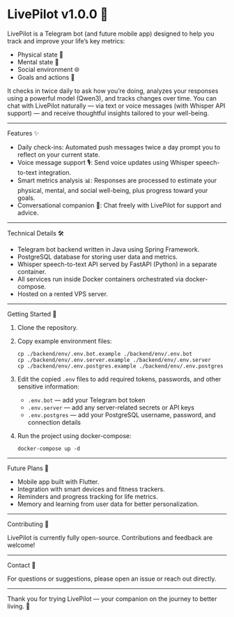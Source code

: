# LivePilot v1.0.0 🚀

LivePilot is a Telegram bot (and future mobile app) designed to help you track and improve your life’s key metrics:

- Physical state 💪  
- Mental state 🧠  
- Social environment 🌐  
- Goals and actions 🎯  

It checks in twice daily to ask how you’re doing, analyzes your responses using a powerful model (Qwen3), and tracks changes over time. You can chat with LivePilot naturally — via text or voice messages (with Whisper API support) — and receive thoughtful insights tailored to your well-being.

---

Features ✨

- Daily check-ins: Automated push messages twice a day prompt you to reflect on your current state.  
- Voice message support 🎙️: Send voice updates using Whisper speech-to-text integration.  
- Smart metrics analysis 📊: Responses are processed to estimate your physical, mental, and social well-being, plus progress toward your goals.  
- Conversational companion 💬: Chat freely with LivePilot for support and advice.

---

Technical Details 🛠️

- Telegram bot backend written in Java using Spring Framework.  
- PostgreSQL database for storing user data and metrics.  
- Whisper speech-to-text API served by FastAPI (Python) in a separate container.  
- All services run inside Docker containers orchestrated via docker-compose.  
- Hosted on a rented VPS server.

---

Getting Started 🚀

1. Clone the repository.  
2. Copy example environment files:

    ```
    cp ./backend/env/.env.bot.example ./backend/env/.env.bot  
    cp ./backend/env/.env.server.example ./backend/env/.env.server  
    cp ./backend/env/.env.postgres.example ./backend/env/.env.postgres
    ```

3. Edit the copied `.env` files to add required tokens, passwords, and other sensitive information:  

    - `.env.bot` — add your Telegram bot token  
    - `.env.server` — add any server-related secrets or API keys  
    - `.env.postgres` — add your PostgreSQL username, password, and connection details  

4. Run the project using docker-compose:

    ```
    docker-compose up -d
    ```

---

Future Plans 🔮

- Mobile app built with Flutter.  
- Integration with smart devices and fitness trackers.  
- Reminders and progress tracking for life metrics.  
- Memory and learning from user data for better personalization.

---

Contributing 🤝

LivePilot is currently fully open-source. Contributions and feedback are welcome!

---

Contact 📩

For questions or suggestions, please open an issue or reach out directly.

---

Thank you for trying LivePilot — your companion on the journey to better living. 🌟


